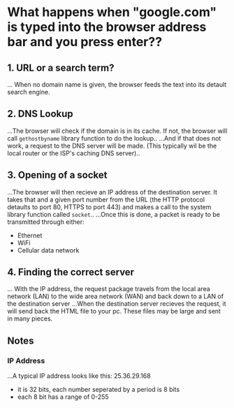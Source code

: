 # What happens when "google.com" is typed into the browser address bar and you press enter??

## 1. URL or a search term?
... When no domain name is given, the browser feeds the text into its detault search engine.

## 2. DNS Lookup
...The browser will check if the domain is in its cache.  If not, the browser will call `gethostbyname` library function to do the lookup..
...And if that does not work, a request to the DNS server will be made. (This typically wil be the local router or the ISP's caching DNS server)..

## 3. Opening of a socket
...The browser will then recieve an IP address of the destination server.  It takes that and a given port number from the URL (the HTTP protocol detaults to port 80, HTTPS to port 443) and makes a call to the system library function called `socket`..
...Once this is done, a packet is ready to be transmitted through either: 
* Ethernet
* WiFi
* Cellular data network

## 4. Finding the correct server
... With the IP address, the request package travels from the local area network (LAN) to the wide area network (WAN) and back down to a LAN of the destination server 
...When the destination server recieves the request, it will send back the HTML file to your pc.  These files may be large and sent in many pieces.

## Notes

### IP Address
...A typical IP address looks like this: 25.36.29.168  
* it is 32 bits, each number seperated by a period is 8 bits
* each 8 bit has a range of 0-255
